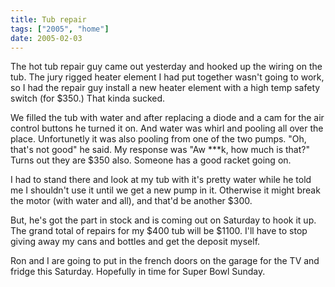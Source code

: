 ```yaml
---
title: Tub repair
tags: ["2005", "home"]
date: 2005-02-03
---
```

The hot tub repair guy came out yesterday and hooked up the wiring on the tub.  The jury rigged heater element I had put together wasn't going to work, so I had the repair guy install a new heater element with a high temp safety switch (for $350.)  That kinda sucked.

We filled the tub with water and after replacing a diode and a cam for the air control buttons he turned it on.  And water was whirl and pooling all over the place.  Unfortunetly it was also pooling from one of the two pumps.  "Oh, that's not good" he said.  My response was "Aw ***k, how much is that?"  Turns out they are $350 also.  Someone has a good racket going on.

I had to stand there and look at my tub with it's pretty water while he told me I shouldn't use it until we get a new pump in it.  Otherwise it might break the motor (with water and all), and that'd be another $300.

But, he's got the part in stock and is coming out on Saturday to hook it up.  The grand total of repairs for my $400 tub will be $1100.  I'll have to stop giving away my cans and bottles and get the deposit myself.

Ron and I are going to put in the french doors on the garage for the TV and fridge this Saturday.  Hopefully in time for Super Bowl Sunday.

